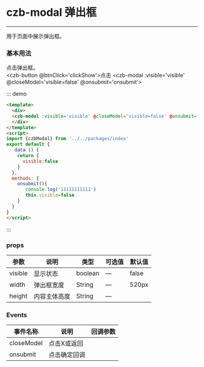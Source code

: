 <script>
import {czbModal,czbButton,czbInput} from '../../packages/index'
export default {
  data () {
    return {
      visible:false
    }
  },
  methods: {
     onsubmit(){
        console.log('11111111111')
        this.visible=false
     },
     clickShow(){
        this.visible=true
     }
  }
}
</script>
# czb-modal 弹出框
----
用于页面中展示弹出框。

### 基本用法
点击弹出框。<br>
<czb-button @btnClick='clickShow'>点击</czb-button>
<czb-modal :visible='visible' @closeModel='visible=false' @onsubmit='onsubmit'>
     <czb-input v-model="inputTxt" placeholder="请输入内容"></czb-input></div>
</czb-modal>

::: demo
```html
<template>
  <div>
  <czb-modal :visible='visible' @closeModel='visible=false' @onsubmit='onsubmit'>22222222</czb-modal>
  </div>
</template>
<script>
import {czbModal} from '../../packages/index'
export default {
   data () {
    return {
      visible:false
    }
  },
  methods: {
    onsubmit(){
       console.log('11111111111')
       this.visible=false
    }
  }
}
</script>
```
:::

### props
| 参数      | 说明                                 | 类型      | 可选值       | 默认值   |
|---------- |------------------------------------ |---------- |------------- |-------- |
|visible      |	显示状态                     |	 boolean  |	—           |	false       |
|width	      | 弹出框宽度                           |	String   |		—           |	520px      |
|height |	内容主体高度                         |	 String   |	—             |	  |

### Events
| 事件名称      | 说明       | 回调参数   |
|------------- |----------- |---------  |
|closeModel    |点击X或返回|   |
|onsubmit    |点击确定回调|  |